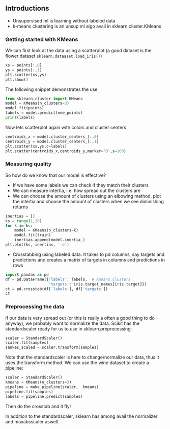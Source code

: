 ## Introductions

- Unsupervised ml is learning without labeled data
- k-means clustering is an unsup ml algo avail in sklearn.cluster.KMeans

### Getting started with KMeans

We can first look at the data using a scatterplot (a good dataset is the flower
dataset `sklearn.dataaset.load_iris()`)

```python
xs = points[:,0]
ys = points[:,1]
plt.scatter(xs,ys)
plt.show()
```

The following snippet demonstrates the use

```python
from sklearn.cluster import KMeans
model = KMeans(n_clusters=3)
model.fit(points)
labels = model.predict(new_points)
print(labels)
```

Now lets scatterplot again with colors and cluster centers

```python
centroids_x = model.cluster_centers_[:,0]
centroids_y = model.cluster_centers_[:,1]
plt.scatter(xs,ys,c=labels)
plt.scatter(centroids_x,centroids_y,marker='D',s=100)
```


### Measuring quality

So how do we know that our model is effective?
- If we have some labels we can check if they match their clusters
- We can measure intertia, i.e. how spread out the clusters are
- We can choose the amount of clusters using an elbowing method, plot the
  intertia and choose the amount of clusters when we see diminishing returns

```python
inertias = []
ks = range(1,20)
for k in ks:
    model = KMeans(n_clusters=k)
    model.fit(train)
    inertias.append(model.inertia_)
plt.plot(ks, inertias, '-o')
```

- Crosstabbing using labeled data.  It takes to pd columns, say targets and
  predictions and creates a matrix of targets in columns and predictions in
  rows

```python
import pandas as pd
df = pd.DataFrame({'labels': labels,  # Kmeans clusters
                   'targets': iris.target_names[iris.target]})
ct = pd.crosstab(df['labels'], df['targets'])
ct
```

### Preprocessing the data

If our data is very spread out (or this is really a often a good thing to do
anyway), we probably want to normalize the data.  Scikit has the standardscaler
ready for us to use in sklearn.preprocessing:

```python
scaler = StandardScaler()
scaler.fit(samples)
sankes_scaled = scaler.transform(samples)
```

Note that the standardscaler is here to change/normalize our data, thus it uses
the transform method. We can use the wine dataset to create a pipeline:

```python
scaler = StandardScaler()
kmeans = KMeans(n_clusters=3)
pipeline = make_pipeline(scaler,  kmeans)
pipeline.fit(samples)
labels = pipeline.predict(samples)
```

Then do the crosstab and it fly!

In addition to the standardscaler, sklearn has among avail the normalizer and
maxabsscaler aswell.
